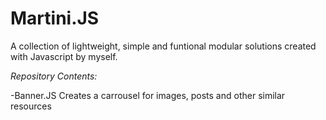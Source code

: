 # Martini.JS
A collection of lightweight, simple and funtional modular solutions created with Javascript by myself.

*Repository Contents:*

-Banner.JS
Creates a carrousel for images, posts and other similar resources
